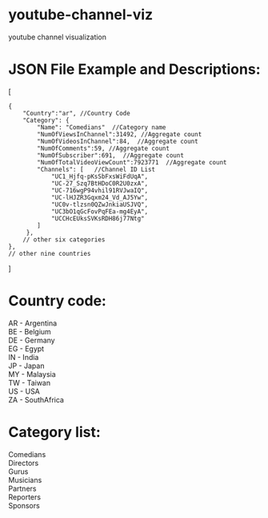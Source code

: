 youtube-channel-viz
===================

youtube channel visualization 


JSON File Example and Descriptions:
============
 
 [  
 
 	{  
    	"Country":"ar",	//Country Code   
    	"Category": {  
        	"Name": "Comedians"  //Category name   
    		"NumOfViewsInChannel":31492, //Aggregate count   
    		"NumOfVideosInChannel":84,	//Aggregate count   
    		"NumOfComments":59,	//Aggregate count   
    		"NumOfSubscriber":691,	//Aggregate count   
    		"NumOfTotalVideoViewCount":7923771	//Aggregate count   
    		"Channels": [   //Channel ID List   
    			"UC1_Hjfq-pKsSbFxsWiFdUqA",  
    			"UC-27_Szq7BtHDoC0R2U0zxA",   
    			"UC-716wgP94vhil91RVJwaIQ",   
    			"UC-lHJZR3Gqxm24_Vd_AJ5Yw",   
    			"UC0v-tlzsn0QZwJnkiaUSJVQ",   
    			"UC3bO1qGcFovPqFEa-mg4EyA",   
    			"UCCHcEUksSVKsRDH86j77Ntg"  
    		]  
    	 },
    	// other six categories       		
    },  
    // other nine countries   
]  
  

Country code:
============
AR - Argentina <br>
BE - Belgium <br>
DE - Germany <br>
EG - Egypt <br>
IN - India <br>
JP - Japan <br>
MY - Malaysia <br>
TW - Taiwan  
US - USA <br>
ZA - SouthAfrica  


Category list:
=============
Comedians <br>
Directors <br>
Gurus <br>
Musicians <br>
Partners  
Reporters  
Sponsors  
